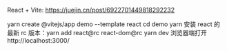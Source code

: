React + Vite: https://juejin.cn/post/6922701449818292232

yarn create @vitejs/app demo --template react
cd demo
yarn
安装 react 的最新 rc 版本：yarn add react@rc react-dom@rc
yarn dev
浏览器端打开 http://localhost:3000/

